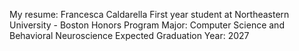 My resume:
Francesca Caldarella
First year student at Northeastern University - Boston
Honors Program
Major: Computer Science and Behavioral Neuroscience
Expected Graduation Year: 2027

